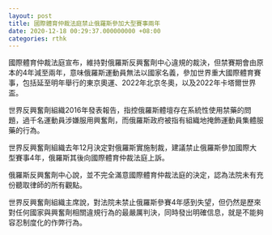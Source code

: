 ```yaml
---
layout: post
title: 國際體育仲裁法庭禁止俄羅斯參加大型賽事兩年
date: 2020-12-18 00:29:37.000000000 +08:00
categories: rthk
---
```


國際體育仲裁法庭宣布，維持對俄羅斯反興奮劑中心違規的裁決，但禁賽期會由原本的4年減至兩年，意味俄羅斯運動員無法以國家名義，參加世界重大國際體育賽事，包括延至明年舉行的東京奧運、2022年北京冬奧，以及2022年卡塔爾世界盃。

世界反興奮劑組織2016年發表報告，指控俄羅斯體壇存在系統性使用禁藥的問題，過千名運動員涉嫌服用興奮劑，而俄羅斯政府被指有組織地掩飾運動員集體服藥的行為。

世界反興奮劑組織去年12月決定對俄羅斯實施制裁，建議禁止俄羅斯參加國際大型賽事4年，俄羅斯其後向國際體育仲裁法庭上訴。

俄羅斯反興奮劑中心說，並不完全滿意國際體育仲裁法庭的決定，認為法院未有充份聽取律師的所有觀點。

世界反興奮劑組織主席說，對法院未禁止俄羅斯參賽4年感到失望，但仍然是歷來對任何國家與興奮劑相關違規行為的最嚴厲判決，同時發出明確信息，就是不能夠容忍制度化的作弊行為。
